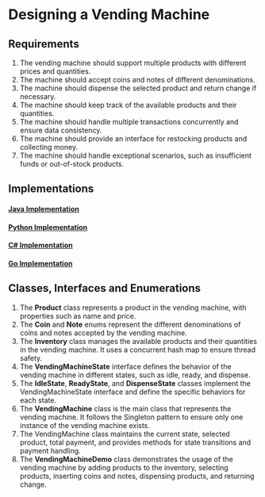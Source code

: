 # Designing a Vending Machine

## Requirements

1. The vending machine should support multiple products with different prices and quantities.
1. The machine should accept coins and notes of different denominations.
1. The machine should dispense the selected product and return change if necessary.
1. The machine should keep track of the available products and their quantities.
1. The machine should handle multiple transactions concurrently and ensure data consistency.
1. The machine should provide an interface for restocking products and collecting money.
1. The machine should handle exceptional scenarios, such as insufficient funds or out-of-stock
   products.

## Implementations

#### [Java Implementation](../solutions/java/src/vendingmachine/)

#### [Python Implementation](../solutions/python/vendingmachine/)

#### [C# Implementation](../solutions/c%23/VendingMachine/)

#### [Go Implementation](../solutions/golang/vending_machine/)

## Classes, Interfaces and Enumerations

1. The **Product** class represents a product in the vending machine, with properties such as name
   and price.
2. The **Coin** and **Note** enums represent the different denominations of coins and notes accepted
   by the vending machine.
3. The **Inventory** class manages the available products and their quantities in the vending
   machine. It uses a concurrent hash map to ensure thread safety.
4. The **VendingMachineState** interface defines the behavior of the vending machine in different
   states, such as idle, ready, and dispense.
5. The **IdleState**, **ReadyState**, and **DispenseState** classes implement the
   VendingMachineState interface and define the specific behaviors for each state.
6. The **VendingMachine** class is the main class that represents the vending machine. It follows
   the Singleton pattern to ensure only one instance of the vending machine exists.
7. The VendingMachine class maintains the current state, selected product, total payment, and
   provides methods for state transitions and payment handling.
8. The **VendingMachineDemo** class demonstrates the usage of the vending machine by adding products
   to the inventory, selecting products, inserting coins and notes, dispensing products, and
   returning change.